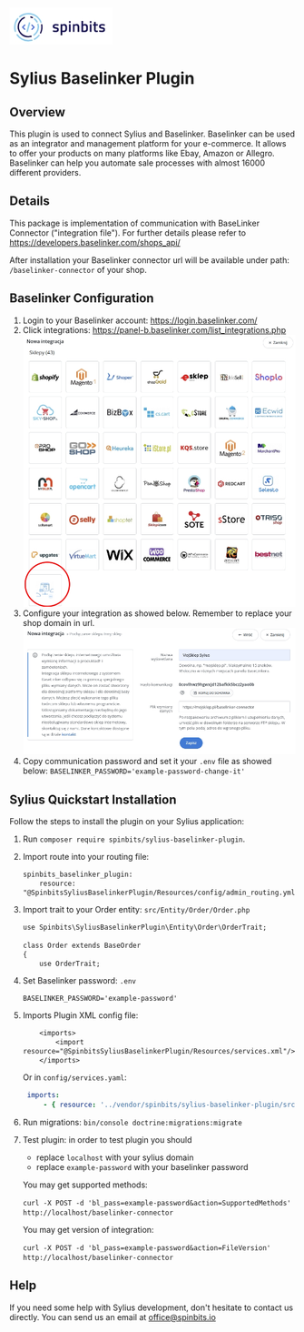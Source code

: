 [![image](./docs/img/spinbits.jpg)](https://spinbits.io)
# Sylius Baselinker Plugin

## Overview

This plugin is used to connect Sylius and Baselinker. Baselinker can be used as an integrator and management platform for your e-commerce.
It allows to offer your products on many platforms like Ebay, Amazon or Allegro.
Baselinker can help you automate sale processes with almost 16000 different providers.

## Details
This package is implementation of communication with BaseLinker Connector ("integration file"). 
For further details please refer to https://developers.baselinker.com/shops_api/ 

After installation your Baselinker connector url will be available under path: `/baselinker-connector` of your shop.

## Baselinker Configuration

1. Login to your Baselinker account: https://login.baselinker.com/
2. Click integrations: https://panel-b.baselinker.com/list_integrations.php
    ![image](./docs/img/integration.jpg)
3. Configure your integration as showed below. Remember to replace your shop domain in url.
    ![image](./docs/img/configuration.jpg)
4. Copy communication password and set it your `.env` file as showed below:
    `BASELINKER_PASSWORD='example-password-change-it'`

## Sylius Quickstart Installation

Follow the steps to install the plugin on your Sylius application:

1. Run `composer require spinbits/sylius-baselinker-plugin`.

2. Import route into your routing file:

    ```
    spinbits_baselinker_plugin:
        resource: "@SpinbitsSyliusBaselinkerPlugin/Resources/config/admin_routing.yml"
    ```

3. Import trait to your Order entity: `src/Entity/Order/Order.php`
    ```
    use Spinbits\SyliusBaselinkerPlugin\Entity\Order\OrderTrait;
    
    class Order extends BaseOrder
    {
        use OrderTrait;
    
    ```

4. Set Baselinker password: `.env`
    ```
    BASELINKER_PASSWORD='example-password'
    ```
5. Imports Plugin XML config file:
    ```
        <imports>
            <import resource="@SpinbitsSyliusBaselinkerPlugin/Resources/services.xml"/>
        </imports>
    ```            
   Or in `config/services.yaml`:
   ```yaml
    imports:
        - { resource: '../vendor/spinbits/sylius-baselinker-plugin/src/Resources/config/services.xml' }
   ```
6. Run migrations:
    `bin/console doctrine:migrations:migrate`

7. Test plugin:
    in order to test plugin you should 
    - replace `localhost` with your sylius domain 
    - replace `example-password` with your baselinker password
    
    You may get supported methods:
    
    `curl -X POST -d 'bl_pass=example-password&action=SupportedMethods' http://localhost/baselinker-connector`
    
    You may get version of integration:
    
    `curl -X POST -d 'bl_pass=example-password&action=FileVersion' http://localhost/baselinker-connector`
        
## Help
If you need some help with Sylius development, don't hesitate to contact us directly. You can send us an email at office@spinbits.io

